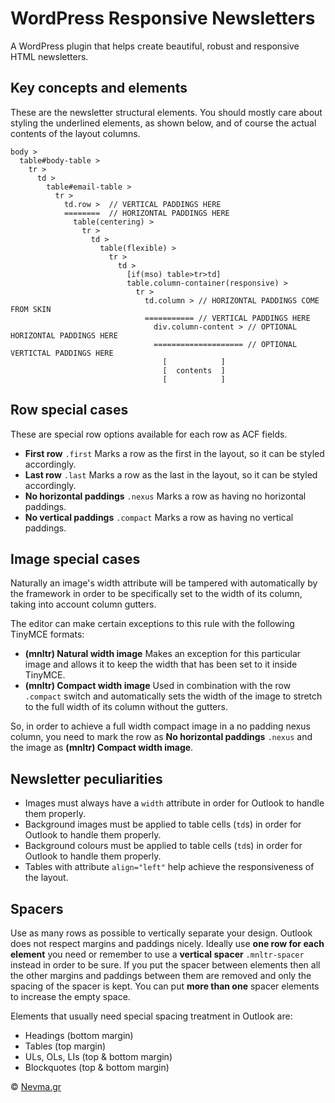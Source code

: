 
# WordPress Responsive Newsletters

A WordPress plugin that helps create beautiful, robust and responsive HTML newsletters. 

## Key concepts and elements

These are the newsletter structural elements. You should mostly care about styling the underlined elements, as shown below, and of course the actual contents of the layout columns. 

```text
body >
  table#body-table >
    tr >
      td >
        table#email-table >
          tr >
            td.row >  // VERTICAL PADDINGS HERE
            ========  // HORIZONTAL PADDINGS HERE
              table(centering) >
                tr > 
                  td > 
                    table(flexible) >
                      tr > 
                        td > 
                          [if(mso) table>tr>td]
                          table.column-container(responsive) > 
                            tr >
                              td.column > // HORIZONTAL PADDINGS COME FROM SKIN
                              =========== // VERTICAL PADDINGS HERE
                                div.column-content > // OPTIONAL HORIZONTAL PADDINGS HERE
                                ==================== // OPTIONAL VERTICTAL PADDINGS HERE
                                  [            ]
                                  [  contents  ]
                                  [            ]
```

## Row special cases

These are special row options available for each row as ACF fields. 

 - **First row** `.first`
Marks a row as the first in the layout, so it can be styled accordingly.
 - **Last row** `.last`
Marks a row as the last in the layout, so it can be styled accordingly.
 - **No horizontal paddings** `.nexus`
Marks a row as having no horizontal paddings.
 - **No vertical paddings** `.compact`
Marks a row as having no vertical paddings.

## Image special cases

Naturally an image's width attribute will be tampered with automatically by the framework in order to be specifically set to the width of its column, taking into account column gutters. 

The editor can make certain exceptions to this rule with the following TinyMCE formats: 

 - **(mnltr) Natural width image**
Makes an exception for this particular image and allows it to keep the  width that has been set to it inside TinyMCE. 
 - **(mnltr) Compact width image**
Used in combination with the row `.compact` switch and automatically sets the width of the image to stretch to the full width of its column without the gutters. 

So, in order to achieve a full width compact image in a no padding nexus column, you need to mark the row as **No horizontal paddings** `.nexus` and the image as **(mnltr) Compact width image**. 

## Newsletter peculiarities

 - Images must always have a `width` attribute in order for Outlook to handle them properly. 
 - Background images must be applied to table cells (`td`s) in order for Outlook to handle them properly. 
 - Background colours must be applied to table cells (`td`s) in order for Outlook to handle them properly. 
 - Tables with attribute `align="left"` help achieve the responsiveness of the layout. 

## Spacers

Use as many rows as possible to vertically separate your design. Outlook does not respect margins and paddings nicely. Ideally use **one row for each element** you need or remember to use a **vertical spacer** `.mnltr-spacer` instead in order to be sure. If you put the spacer between elements then all the other margins and paddings between them are removed and only the spacing of the spacer is kept. You can put **more than one** spacer elements to increase the empty space. 

Elements that usually need special spacing treatment in Outlook are: 

 - Headings (bottom margin)
 - Tables (top margin)
 - ULs, OLs, LIs (top &amp; bottom margin)
 - Blockquotes (top &amp; bottom margin)

&copy; [Nevma.gr](https://nevma.gr)
